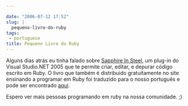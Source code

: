 ```yaml
---

date: "2006-07-12 17:52"
slug: |
  pequeno-livro-do-ruby
tags:
 - portuguese
title: Pequeno Livro do Ruby
---
```


Alguns dias atrás eu tinha falado sobre [Sapphire In
Steel](http://www.sapphiresteel.com/), um plug-in do Visual Studio.NET
2005 que te permite criar, editar, e depurar código escrito em Ruby. O
livro que também é distribuido gratuitamente no site ensinando a
programar em Ruby foi traduzido para o nosso português e pode ser
encontrado
[aqui](http://www.sismicro.com.br/sismicro/ruby/Pequeno-Livro-do-Ruby.php).

Espero ver mais pessoas programando em ruby na nossa comunidade. ;)
